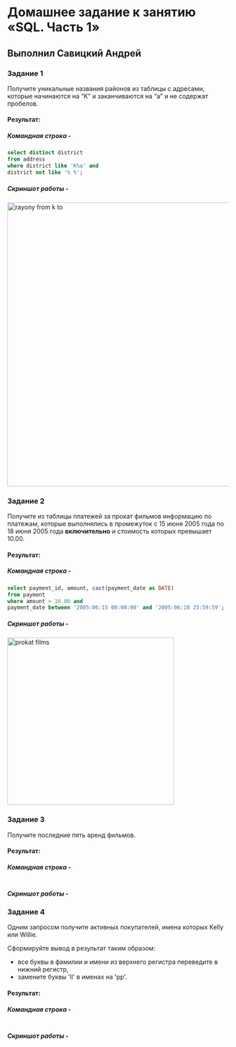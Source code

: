 # Домашнее задание к занятию «SQL. Часть 1»

## Выполнил Савицкий Андрей

### Задание 1

Получите уникальные названия районов из таблицы с адресами, которые начинаются на “K” и заканчиваются на “a” и не содержат пробелов.

#### Результат:
#####  Командная строка -
````sql
select distinct district
from address 
where district like 'K%a' and 
district not like '% %';
````

#####  Скриншот работы -
<img width="645" alt="rayony from k to" src="https://github.com/FoxySOTKA/SDBSQL-20/assets/141597247/4d1ad4b9-7db7-4c81-92d2-1bc531cfeadf">


### Задание 2

Получите из таблицы платежей за прокат фильмов информацию по платежам, которые выполнялись в промежуток с 15 июня 2005 года по 18 июня 2005 года **включительно** и стоимость которых превышает 10.00.

#### Результат:
#####  Командная строка -
````sql
select payment_id, amount, cast(payment_date as DATE)
from payment
where amount > 10.00 and 
payment_date between '2005:06:15 00:00:00' and '2005:06:18 23:59:59';
````

#####  Скриншот работы -
<img width="380" alt="prokat films" src="https://github.com/FoxySOTKA/SDBSQL-20/assets/141597247/3c7a7616-db6b-4f5b-bd3f-8e35f4fa9fcb">


### Задание 3

Получите последние пять аренд фильмов.

#### Результат:
#####  Командная строка -
````sql

````

#####  Скриншот работы -


### Задание 4

Одним запросом получите активных покупателей, имена которых Kelly или Willie. 

Сформируйте вывод в результат таким образом:
- все буквы в фамилии и имени из верхнего регистра переведите в нижний регистр,
- замените буквы 'll' в именах на 'pp'.

#### Результат:
#####  Командная строка -
````sql

````

#####  Скриншот работы -



